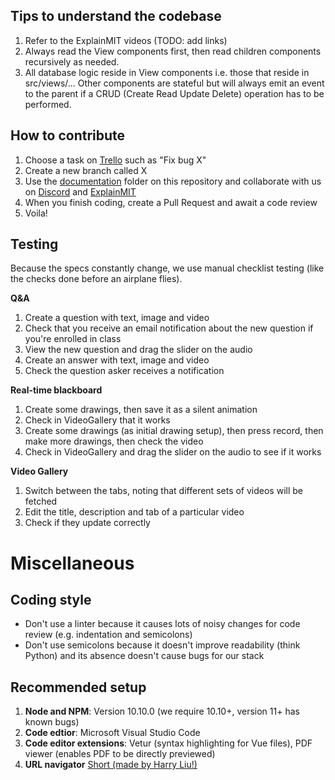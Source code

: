 ## Tips to understand the codebase
1. Refer to the ExplainMIT videos (TODO: add links)
2. Always read the View components first, then read children components recursively as needed. 
3. All database logic reside in View components i.e. those that reside in src/views/... Other components are stateful but will always emit an event to the parent if a CRUD (Create Read Update Delete) operation has to be performed. 

## How to contribute
1. Choose a task on [Trello](https://trello.com/b/2VdWvqBJ/explainmit) such as "Fix bug X" 
2. Create a new branch called X 
3. Use the [documentation](/documentation) folder on this repository and collaborate with us on [Discord](https://discord.gg/dypDkaq) and [ExplainMIT](https://explain.mit.edu/ExplainMIT%20Team/questions)
3. When you finish coding, create a Pull Request and await a code review
4. Voila!

## Testing
Because the specs constantly change, we use manual checklist testing (like the checks done before an airplane flies).

**Q&A**
1. Create a question with text, image and video 
2. Check that you receive an email notification about the new question if you're enrolled in class 
3. View the new question and drag the slider on the audio
4.  Create an answer with text, image and video 
5. Check the question asker receives a notification

**Real-time blackboard**
1. Create some drawings, then save it as a silent animation
2. Check in VideoGallery that it works 
3. Create some drawings (as initial drawing setup), then press record, then make more drawings, then check the video
4. Check in VideoGallery and drag the slider on the audio to see if it works

**Video Gallery** 
1. Switch between the tabs, noting that different sets of videos will be fetched
2. Edit the title, description and tab of a particular video 
3. Check if they update correctly

# Miscellaneous

## Coding style
- Don't use a linter because it causes lots of noisy changes for code review (e.g. indentation and semicolons) 
- Don't use semicolons because it doesn't improve readability (think Python) and its absence doesn't cause bugs for our stack

## Recommended setup
1. **Node and NPM**: Version 10.10.0 (we require 10.10+, version 11+ has known bugs) 
2. **Code edtior**: Microsoft Visual Studio Code 
3. **Code editor extensions**: Vetur (syntax highlighting for Vue files), PDF viewer (enables PDF to be directly previewed) 
3. **URL navigator** [Short (made by Harry Liu!)](https://chrome.google.com/webstore/detail/short/hoobjcdfefnngjeepgjkiojpcicciihc)
